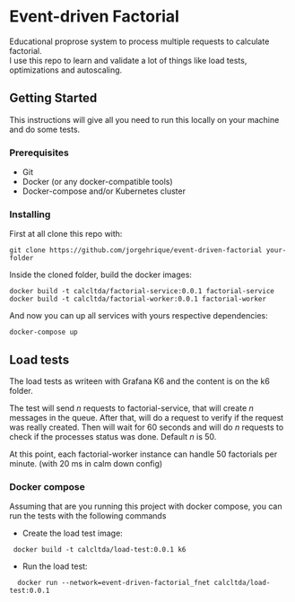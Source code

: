 # Event-driven Factorial

Educational proprose system to process multiple requests to calculate factorial.<br>
I use this repo to learn and validate a lot of things like load tests, optimizations and autoscaling.

## Getting Started

This instructions will give all you need to run this locally on your machine and do some tests.

### Prerequisites

- Git
- Docker (or any docker-compatible tools)
- Docker-compose and/or Kubernetes cluster

### Installing

First at all clone this repo with:

```
git clone https://github.com/jorgehrique/event-driven-factorial your-folder
```

Inside the cloned folder, build the docker images:

```
docker build -t calcltda/factorial-service:0.0.1 factorial-service
docker build -t calcltda/factorial-worker:0.0.1 factorial-worker
```

And now you can up all services with yours respective dependencies:

```
docker-compose up
```

[//]: # ()
[//]: # (### Kubernetes)

[//]: # ()
[//]: # (If you want to run this on a kubernetes cluster, ignore the docker-compose step and execute:)

[//]: # ()
[//]: # (```)

[//]: # (kubectl apply -f -all k8s/)

[//]: # (```)

## Load tests

The load tests as writeen with Grafana K6 and the content is on the k6 folder. 

The test will send _n_ requests to factorial-service, that will create _n_ messages in the queue. After that, will
do a request to verify if the request was really created. Then will wait for 60 seconds and will do _n_ requests to check
if the processes status was done. Default _n_ is 50.

At this point, each factorial-worker instance can handle 50 factorials per minute. (with 20 ms in calm down config)

### Docker compose

Assuming that are you running this project with docker compose, you can run the tests with the following commands

- Create the load test image:
```
 docker build -t calcltda/load-test:0.0.1 k6
```

- Run the load test:
```
  docker run --network=event-driven-factorial_fnet calcltda/load-test:0.0.1
```
